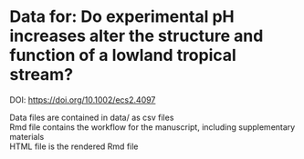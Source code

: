 # Data for: Do experimental pH increases alter the structure and function of a lowland tropical stream? 
DOI: https://doi.org/10.1002/ecs2.4097

Data files are contained in data/ as csv files  
Rmd file contains the workflow for the manuscript, including supplementary materials  
HTML file is the rendered Rmd file
